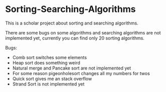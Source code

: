 # Sorting-Searching-Algorithms
This is a scholar project about sorting and searching algorithms.

There are some bugs on some algorithms and searching algorithms are not implemented yet, currently you can find only 20 sorting algorithms.

Bugs:
- Comb sort switches some elements
- Heap sort does something weird
- Natural merge and Pancake sort are not implemented yet
- For some reason pigeonholesort changes all my numbers for twos
- Quick sort gives me an stack overflow
- Strand Sort is not implemented yet
